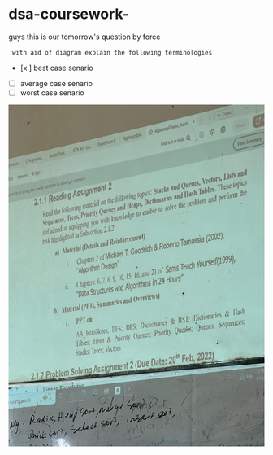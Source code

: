 # dsa-coursework-
guys this is our tomorrow's question by force
```
 with aid of diagram explain the following terminologies
```
- [x ]  best case senario
- [ ]  average case senario
- [ ]  worst case senario
<p align="center">
  <img src="images/IMG-20250828-WA0048.jpg" alt="A screenshot of my project">
</p>
